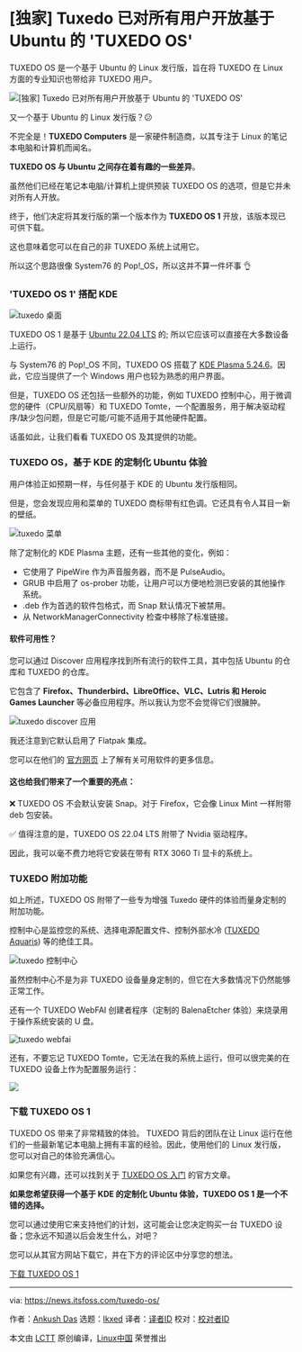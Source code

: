 [#]: subject: "[Exclusive] Tuxedo Makes Ubuntu-based 'TUXEDO OS' Available For All"
[#]: via: "https://news.itsfoss.com/tuxedo-os/"
[#]: author: "Ankush Das https://news.itsfoss.com/author/ankush/"
[#]: collector: "lkxed"
[#]: translator: "Cubik65536"
[#]: reviewer: " "
[#]: publisher: " "
[#]: url: " "

[独家] Tuxedo 已对所有用户开放基于 Ubuntu 的 'TUXEDO OS'
======
TUXEDO OS 是一个基于 Ubuntu 的 Linux 发行版，旨在将 TUXEDO 在 Linux 方面的专业知识也带给非 TUXEDO 用户。

![[独家] Tuxedo 已对所有用户开放基于 Ubuntu 的 'TUXEDO OS'][1]

又一个基于 Ubuntu 的 Linux 发行版？😕

不完全是！**TUXEDO Computers** 是一家硬件制造商，以其专注于 Linux 的笔记本电脑和计算机而闻名。

**TUXEDO OS 与 Ubuntu 之间存在着有趣的一些差异**。

虽然他们已经在笔记本电脑/计算机上提供预装 TUXEDO OS 的选项，但是它并未对所有人开放。

终于，他们决定将其发行版的第一个版本作为 **TUXEDO OS 1** 开放，该版本现已可供下载。

这也意味着您可以在自己的非 TUXEDO 系统上试用它。

所以这个思路很像 System76 的 Pop!_OS，所以这并不算一件坏事 👌

### 'TUXEDO OS 1' 搭配 KDE

![tuxedo 桌面][2]

TUXEDO OS 1 是基于 [Ubuntu 22.04 LTS][3] 的; 所以它应该可以直接在大多数设备上运行。

与 System76 的 Pop!_OS 不同，TUXEDO OS 搭载了 [KDE Plasma 5.24.6][4]。因此，它应当提供了一个 Windows 用户也较为熟悉的用户界面。

但是，TUXEDO OS 还包括一些额外的功能，例如 TUXEDO 控制中心，用于微调您的硬件（CPU/风扇等）和 TUXEDO Tomte，一个配置服务，用于解决驱动程序/缺少包问题，但是它可能/可能不适用于其他硬件配置。

话虽如此，让我们看看 TUXEDO OS 及其提供的功能。

### TUXEDO OS，基于 KDE 的定制化 Ubuntu 体验

用户体验正如预期一样，与任何基于 KDE 的 Ubuntu 发行版相同。

但是，您会发现应用和菜单的 TUXEDO 商标带有红色调。它还具有令人耳目一新的壁纸。

![tuxedo 菜单][5]

除了定制化的 KDE Plasma 主题，还有一些其他的变化，例如：

* 它使用了 PipeWire 作为声音服务器，而不是 PulseAudio。
* GRUB 中启用了 os-prober 功能，让用户可以方便地检测已安装的其他操作系统。
* .deb 作为首选的软件包格式，而 Snap 默认情况下被禁用。
* 从 NetworkManagerConnectivity 检查中移除了标准链接。

#### 软件可用性？

您可以通过 Discover 应用程序找到所有流行的软件工具，其中包括 Ubuntu 的仓库和 TUXEDO 的仓库。

它包含了 **Firefox、Thunderbird、LibreOffice、VLC、Lutris 和 Heroic Games Launcher** 等必备应用程序。所以我认为您不会觉得它们很臃肿。

![tuxedo discover 应用][10]

我还注意到它默认启用了 Flatpak 集成。

您可以在他们的 [官方网页][11] 上了解有关可用软件的更多信息。

#### 这也给我们带来了一个重要的亮点：

❌ TUXEDO OS 不会默认安装 Snap。对于 Firefox，它会像 Linux Mint 一样附带 deb 包安装。

✅ 值得注意的是，TUXEDO OS 22.04 LTS 附带了 Nvidia 驱动程序。

因此，我可以毫不费力地将它安装在带有 RTX 3060 Ti 显卡的系统上。

### TUXEDO 附加功能

如上所述，TUXEDO OS 附带了一些专为增强 Tuxedo 硬件的体验而量身定制的附加功能。

控制中心是监控您的系统、选择电源配置文件、控制外部水冷 ([TUXEDO Aquaris][12]) 等的绝佳工具。

![tuxedo 控制中心][13]

虽然控制中心不是为非 TUXEDO 设备量身定制的，但它在大多数情况下仍然能够正常工作。

还有一个 TUXEDO WebFAI 创建者程序（定制的 BalenaEtcher 体验）来烧录用于操作系统安装的 U 盘。

![tuxedo webfai][14]

还有，不要忘记 TUXEDO Tomte，它无法在我的系统上运行，但可以很完美的在 TUXEDO 设备上作为配置服务运行：

![][15]

### 下载 TUXEDO OS 1

TUXEDO OS 带来了非常精致的体验。 TUXEDO 背后的团队在让 Linux 运行在他们的一些最新笔记本电脑上拥有丰富的经验。因此，使用他们的 Linux 发行版，您可以对自己的体验充满信心。

如果您有兴趣，还可以找到关于 [TUXEDO OS 入门][16] 的官方文章。

**如果您希望获得一个基于 KDE 的定制化 Ubuntu 体验，TUXEDO OS 1 是一个不错的选择。**

您可以通过使用它来支持他们的计划，这可能会让您决定购买一台 TUXEDO 设备；您永远不知道以后会发生什么，对吧？

您可以从其官方网站下载它，并在下方的评论区中分享您的想法。

[下载 TUXEDO OS 1][17]

--------------------------------------------------------------------------------

via: https://news.itsfoss.com/tuxedo-os/

作者：[Ankush Das][a]
选题：[lkxed][b]
译者：[译者ID](https://github.com/译者ID)
校对：[校对者ID](https://github.com/校对者ID)

本文由 [LCTT](https://github.com/LCTT/TranslateProject) 原创编译，[Linux中国](https://linux.cn/) 荣誉推出

[a]: https://news.itsfoss.com/author/ankush/
[b]: https://github.com/lkxed
[1]: https://news.itsfoss.com/content/images/size/w1200/2022/09/tuxedo-os-1.png
[2]: https://news.itsfoss.com/content/images/2022/09/tuxedo-home.jpg
[3]: https://news.itsfoss.com/ubuntu-22-04-release/
[4]: https://news.itsfoss.com/kde-plasma-5-24-lts-release/
[5]: https://news.itsfoss.com/content/images/2022/09/tuxedo-menu.png
[6]: https://itsfoss.com/properly-theme-kde-plasma/
[7]: https://itsfoss.com/properly-theme-kde-plasma/
[8]: https://itsfoss.com/get-linux-laptops/
[9]: https://itsfoss.com/get-linux-laptops/
[10]: https://news.itsfoss.com/content/images/2022/09/tuxedo-os-repositories.png
[11]: https://www.tuxedocomputers.com/en/Featured-KDEs-outstanding-applications-and-tools.tuxedo
[12]: https://www.tuxedocomputers.com/en/TUXEDO-Aquaris.tuxedo
[13]: https://news.itsfoss.com/content/images/2022/09/tuxedo-os-control-center.png
[14]: https://news.itsfoss.com/content/images/2022/09/tuxedo-webfai.jpg
[15]: https://news.itsfoss.com/content/images/2022/09/tuxedo-tomte.jpg
[16]: https://www.tuxedocomputers.com/en/First-Steps-with-TUXEDO-OS.tuxedo
[17]: https://www.tuxedocomputers.com/os
[18]: https://www.humblebundle.com/books/linux-no-starch-press-books?partner=itsfoss
